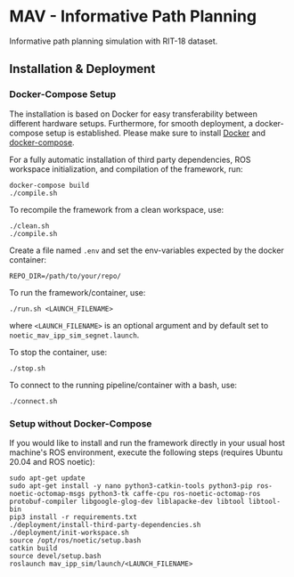 # MAV - Informative Path Planning

Informative path planning simulation with RIT-18 dataset.

## Installation & Deployment

### Docker-Compose Setup
The installation is based on Docker for easy transferability between different hardware setups.
Furthermore, for smooth deployment, a docker-compose setup is established.
Please make sure to install [Docker](https://docs.docker.com/get-docker/) and [docker-compose](https://docs.docker.com/compose/install/).

For a fully automatic installation of third party dependencies, ROS workspace initialization, and compilation of the framework, run:
```commandline
docker-compose build
./compile.sh
```

To recompile the framework from a clean workspace, use:
```commandline
./clean.sh
./compile.sh
```

Create a file named `.env` and set the env-variables expected by the docker container:

```commandline
REPO_DIR=/path/to/your/repo/
```

To run the framework/container, use:
```commandline
./run.sh <LAUNCH_FILENAME>
```
where `<LAUNCH_FILENAME>` is an optional argument and by default set to `noetic_mav_ipp_sim_segnet.launch`.

To stop the container, use:

```commandline
./stop.sh
```

To connect to the running pipeline/container with a bash, use:
```commandline
./connect.sh
```

### Setup without Docker-Compose

If you would like to install and run the framework directly in your usual host machine's ROS environment, execute the following steps (requires Ubuntu 20.04 and ROS noetic):
```commandline
sudo apt-get update
sudo apt-get install -y nano python3-catkin-tools python3-pip ros-noetic-octomap-msgs python3-tk caffe-cpu ros-noetic-octomap-ros protobuf-compiler libgoogle-glog-dev liblapacke-dev libtool libtool-bin
pip3 install -r requirements.txt
./deployment/install-third-party-dependencies.sh
./deployment/init-workspace.sh
source /opt/ros/noetic/setup.bash
catkin build
source devel/setup.bash
roslaunch mav_ipp_sim/launch/<LAUNCH_FILENAME>
```
